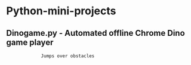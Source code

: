 # Python-mini-projects

## Dinogame.py - Automated offline Chrome Dino game player
                 Jumps over obstacles 
